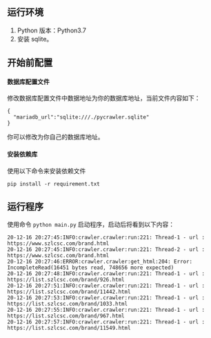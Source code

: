 ## 运行环境
1. Python 版本：Python3.7
2. 安装 sqlite。

## 开始前配置

#### 数据库配置文件

修改数据库配置文件中数据地址为你的数据库地址，当前文件内容如下：
```
{
  "mariadb_url":"sqlite:///./pycrawler.sqlite"
}
```
你可以修改为你自己的数据库地址。

#### 安装依赖库
使用以下命令来安装依赖文件
```
pip install -r requirement.txt
```

## 运行程序

使用命令 ```python main.py``` 启动程序，启动后将看到以下内容：
```shell
20-12-16 20:27:45:INFO:crawler.crawler:run:221: Thread-1 - url : https://www.szlcsc.com/brand.html
20-12-16 20:27:45:INFO:crawler.crawler:run:221: Thread-2 - url : https://www.szlcsc.com/brand.html
20-12-16 20:27:46:ERROR:crawler.crawler:get_html:204: Error: IncompleteRead(16451 bytes read, 748656 more expected)
20-12-16 20:27:48:INFO:crawler.crawler:run:221: Thread-1 - url : https://list.szlcsc.com/brand/926.html
20-12-16 20:27:51:INFO:crawler.crawler:run:221: Thread-1 - url : https://list.szlcsc.com/brand/11442.html
20-12-16 20:27:53:INFO:crawler.crawler:run:221: Thread-1 - url : https://list.szlcsc.com/brand/1033.html
20-12-16 20:27:55:INFO:crawler.crawler:run:221: Thread-1 - url : https://list.szlcsc.com/brand/967.html
20-12-16 20:27:57:INFO:crawler.crawler:run:221: Thread-1 - url : https://list.szlcsc.com/brand/11549.html
```
